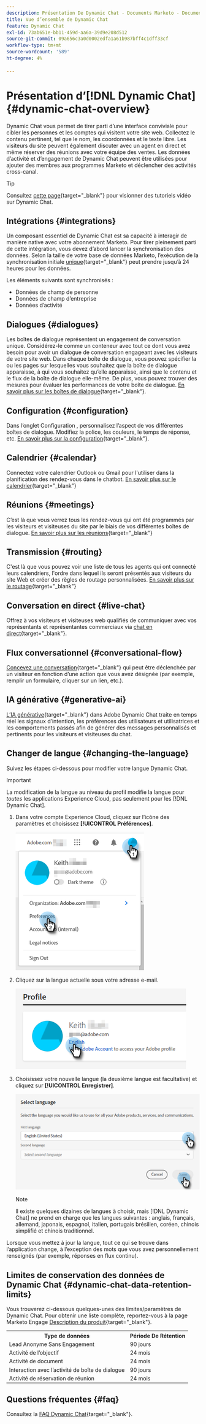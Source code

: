 ```yaml
---
description: Présentation De Dynamic Chat - Documents Marketo - Documentation Du Produit
title: Vue d’ensemble de Dynamic Chat
feature: Dynamic Chat
exl-id: 73ab651e-bb11-459d-aa6a-39d9e208d512
source-git-commit: 09a656c3a0d0002edfa1a61b987bff4c1dff33cf
workflow-type: tm+mt
source-wordcount: '589'
ht-degree: 4%

---
```


# Présentation d’[!DNL Dynamic Chat] {#dynamic-chat-overview}

Dynamic Chat vous permet de tirer parti d’une interface conviviale pour cibler les personnes et les comptes qui visitent votre site web. Collectez le contenu pertinent, tel que le nom, les coordonnées et le texte libre. Les visiteurs du site peuvent également discuter avec un agent en direct et même réserver des réunions avec votre équipe des ventes. Les données d’activité et d’engagement de Dynamic Chat peuvent être utilisées pour ajouter des membres aux programmes Marketo et déclencher des activités cross-canal.

>[!TIP]
>
>Consultez [cette page](https://experienceleague.adobe.com/docs/marketo-learn/tutorials/dynamic-chat/dynamic-chat-overview.html?lang=fr){target="_blank"} pour visionner des tutoriels vidéo sur Dynamic Chat.

## Intégrations {#integrations}

Un composant essentiel de Dynamic Chat est sa capacité à interagir de manière native avec votre abonnement Marketo. Pour tirer pleinement parti de cette intégration, vous devez d’abord lancer la synchronisation des données. Selon la taille de votre base de données Marketo, l’exécution de la synchronisation initiale [unique](/help/marketo/product-docs/demand-generation/dynamic-chat/integrations/adobe-marketo-engage.md){target="_blank"} peut prendre jusqu’à 24 heures pour les données.

Les éléments suivants sont synchronisés :

* Données de champ de personne
* Données de champ d’entreprise
* Données d’activité

## Dialogues {#dialogues}

Les boîtes de dialogue représentent un engagement de conversation unique. Considérez-le comme un conteneur avec tout ce dont vous avez besoin pour avoir un dialogue de conversation engageant avec les visiteurs de votre site web. Dans chaque boîte de dialogue, vous pouvez spécifier la ou les pages sur lesquelles vous souhaitez que la boîte de dialogue apparaisse, à qui vous souhaitez qu’elle apparaisse, ainsi que le contenu et le flux de la boîte de dialogue elle-même. De plus, vous pouvez trouver des mesures pour évaluer les performances de votre boîte de dialogue. [En savoir plus sur les boîtes de dialogue](/help/marketo/product-docs/demand-generation/dynamic-chat/automated-chat/dialogue-overview.md){target="_blank"}.

## Configuration {#configuration}

Dans l’onglet Configuration , personnalisez l’aspect de vos différentes boîtes de dialogue. Modifiez la police, les couleurs, le temps de réponse, etc. [En savoir plus sur la configuration](/help/marketo/product-docs/demand-generation/dynamic-chat/setup-and-configuration/configuration.md){target="_blank"}.

## Calendrier {#calendar}

Connectez votre calendrier Outlook ou Gmail pour l&#39;utiliser dans la planification des rendez-vous dans le chatbot. [En savoir plus sur le calendrier](/help/marketo/product-docs/demand-generation/dynamic-chat/setup-and-configuration/agent-settings.md#connect-calendar){target="_blank"}

## Réunions {#meetings}

C’est là que vous verrez tous les rendez-vous qui ont été programmés par les visiteurs et visiteuses du site par le biais de vos différentes boîtes de dialogue. [En savoir plus sur les réunions](/help/marketo/product-docs/demand-generation/dynamic-chat/meeting-list.md){target="_blank"}

## Transmission {#routing}

C&#39;est là que vous pouvez voir une liste de tous les agents qui ont connecté leurs calendriers, l&#39;ordre dans lequel ils seront présentés aux visiteurs du site Web et créer des règles de routage personnalisées. [En savoir plus sur le routage](/help/marketo/product-docs/demand-generation/dynamic-chat/setup-and-configuration/routing.md){target="_blank"}

## Conversation en direct {#live-chat}

Offrez à vos visiteurs et visiteuses web qualifiés de communiquer avec vos représentants et représentantes commerciaux via [chat en direct](/help/marketo/product-docs/demand-generation/dynamic-chat/live-chat/live-chat-overview.md){target="_blank"}.

## Flux conversationnel {#conversational-flow}

[Concevez une conversation](/help/marketo/product-docs/demand-generation/dynamic-chat/automated-chat/conversational-flow-overview.md){target="_blank"} qui peut être déclenchée par un visiteur en fonction d’une action que vous avez désignée (par exemple, remplir un formulaire, cliquer sur un lien, etc.).

## IA générative {#generative-ai}

[L’IA générative](/help/marketo/product-docs/demand-generation/dynamic-chat/generative-ai/overview.md){target="_blank"} dans Adobe Dynamic Chat traite en temps réel les signaux d’intention, les préférences des utilisateurs et utilisatrices et les comportements passés afin de générer des messages personnalisés et pertinents pour les visiteurs et visiteuses du chat.

## Changer de langue {#changing-the-language}

Suivez les étapes ci-dessous pour modifier votre langue Dynamic Chat.

>[!IMPORTANT]
>
>La modification de la langue au niveau du profil modifie la langue pour _toutes_ les applications Experience Cloud, pas seulement pour les [!DNL Dynamic Chat].

1. Dans votre compte Experience Cloud, cliquez sur l’icône des paramètres et choisissez **[!UICONTROL Préférences]**.

   ![](assets/dynamic-chat-overview-1.png)

1. Cliquez sur la langue actuelle sous votre adresse e-mail.

   ![](assets/dynamic-chat-overview-2.png)

1. Choisissez votre nouvelle langue (la deuxième langue est facultative) et cliquez sur **[!UICONTROL Enregistrer]**.

   ![](assets/dynamic-chat-overview-3.png)

   >[!NOTE]
   >
   >Il existe quelques dizaines de langues à choisir, mais [!DNL Dynamic Chat] ne prend en charge que les langues suivantes : anglais, français, allemand, japonais, espagnol, italien, portugais brésilien, coréen, chinois simplifié et chinois traditionnel.

Lorsque vous mettez à jour la langue, tout ce qui se trouve dans l’application change, à l’exception des mots que vous avez personnellement renseignés (par exemple, réponses en flux continu).

## Limites de conservation des données de Dynamic Chat {#dynamic-chat-data-retention-limits}

Vous trouverez ci-dessous quelques-unes des limites/paramètres de Dynamic Chat. Pour obtenir une liste complète, reportez-vous à la page Marketo Engage [Description du produit](https://helpx.adobe.com/fr/legal/product-descriptions/adobe-marketo-engage---product-description.html){target="_blank"}.

<table>
  <th>Type de données</th>
  <th>Période De Rétention</th>
 <tr>
  <td>Lead Anonyme Sans Engagement</td>
  <td>90 jours</td>
 </tr>
 <tr>
  <td>Activité de l’objectif</td>
  <td>24 mois</td>
 </tr>
 <tr>
  <td>Activité de document</td>
  <td>24 mois</td>
 </tr>
 <tr>
  <td>Interaction avec l’activité de boîte de dialogue</td>
  <td>90 jours</td>
 </tr>
 <tr>
  <td>Activité de réservation de réunion</td>
  <td>24 mois</td>
 </tr>
</table>

## Questions fréquentes {#faq}

Consultez la [FAQ Dynamic Chat](/help/marketo/product-docs/demand-generation/dynamic-chat/faq.md){target="_blank"}.
